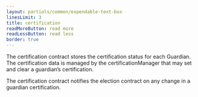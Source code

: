 ```yaml
---
layout: partials/common/expendable-text-box
linesLimit: 3
title: certification
readMoreButton: read more
readLessButton: read less
border: true
---
```


The certification contract stores the certification status for each Guardian. The certification data is managed by the certificationManager that may set and clear a guardian’s certification.

The certification contract notifies the election contract on any change in a guardian certification.
